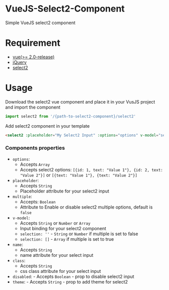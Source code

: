 # VueJS-Select2-Component
Simple VueJS select2 component

# Requirement

- [vue(>= 2.0-release)](https://github.com/vuejs/vue)
- [jQuery](https://jquery.com/)
- [select2](https://select2.github.io/)


# Usage
Download the select2 vue component and place it in your VusJS project and import the component
````javascript
import select2 from '/{path-to-select2-component}/select2'
````    
Add select2 component in your template
````html    
<select2 :placeholder="My Select2 Input" :options="options" v-model="selection" :name="select2" class="form-control"></select2>
````    

### Components properties

 - `options`:
   - Accepts `Array`
   - Accepts select2 options: `[{id: 1, text: "Value 1"}, {id: 2, text: "Value 2"}]` or `[{text: "Value 1"}, {text: "Value 2"}]`
 - `placeholder`:
   - Accepts `String`
   - Placeholder attribute for your select2 input
 - `multiple`:
   - Accepts: `Boolean`
   - Attribute to Enable or disable select2 multiple options, default is `false`
 - `v-model`:
   - Accepts `String` or `Number` or `Array`
   - Input binding for your select2 component
   - `selection: ''` - `String` or `Number` if multiple is set to false
   - `selection: []` - `Array` if multiple is set to true
 - `name`:
    - Accepts `String`
    - name attribute for your select input
 - `class`:
    - Accepts `String`
    - css class attribute for your select input
 - `disabled`:
	   - Accepts `Boolean`
	   - prop to disable select2 input
 - `theme`:
	   - Accepts `String`
	   - prop to add theme for select2
